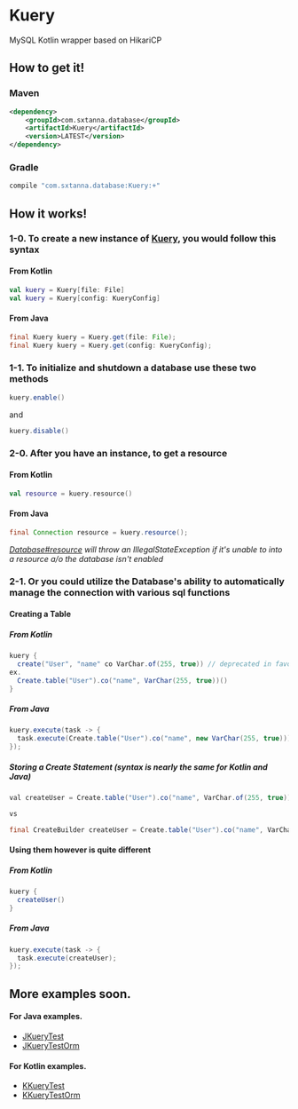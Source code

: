 # Kuery
MySQL Kotlin wrapper based on HikariCP

## How to get it!
### Maven
```xml
<dependency>
    <groupId>com.sxtanna.database</groupId>
    <artifactId>Kuery</artifactId>
    <version>LATEST</version>
</dependency>
```
### Gradle
```groovy
compile "com.sxtanna.database:Kuery:+"
```

## How it works!

### 1-0. To create a new instance of [Kuery](src/main/kotlin/com/sxtanna/database/Kuery.kt), you would follow this syntax

#### From Kotlin
``` kotlin
val kuery = Kuery[file: File]
val kuery = Kuery[config: KueryConfig]
```

#### From Java
``` java
final Kuery kuery = Kuery.get(file: File);
final Kuery kuery = Kuery.get(config: KueryConfig);
```

### 1-1. To initialize and shutdown a database use these two methods
``` java
kuery.enable()
```
and
``` java
kuery.disable()
```


### 2-0. After you have an instance, to get a resource

#### From Kotlin
``` kotlin
val resource = kuery.resource()
```

#### From Java
``` java
final Connection resource = kuery.resource();
```
*[Database#resource](https://github.com/KDatabases/Core/blob/master/src/main/kotlin/com.sxtanna/database/base/Database.kt#L96) will throw an IllegalStateException if it's unable to into a resource a/o the database isn't enabled*


### 2-1. Or you could utilize the Database's ability to automatically manage the connection with various sql functions

#### Creating a Table
##### From Kotlin
``` java
kuery {
  create("User", "name" co VarChar.of(255, true)) // deprecated in favour of the cacheable builders
ex.
  Create.table("User").co("name", VarChar(255, true))()
}                                                                                                                                           
```

##### From Java
``` java
kuery.execute(task -> {                                                                  
  task.execute(Create.table("User").co("name", new VarChar(255, true)));
});                                                                                    
```

##### Storing a Create Statement (syntax is nearly the same for Kotlin and Java)
``` java
val createUser = Create.table("User").co("name", VarChar.of(255, true))

vs 

final CreateBuilder createUser = Create.table("User").co("name", VarChar.of(255, true));
```
#### Using them however is quite different
##### From Kotlin
``` java
kuery {
  createUser()
}
```
##### From Java
``` java
kuery.execute(task -> {
  task.execute(createUser);
});
```

## More examples soon.
#### For Java examples.
- [JKueryTest](src/test/java/com/sxtanna/database/tests/JKueryTest.java)
- [JKueryTestOrm](src/test/java/com/sxtanna/database/tests/JKueryTestOrm.java)
#### For Kotlin examples.
- [KKueryTest](src/test/kotlin/com/sxtanna/database/tests/KKueryTest.kt)
- [KKueryTestOrm](src/test/kotlin/com/sxtanna/database/tests/KKueryTestOrm.kt)
